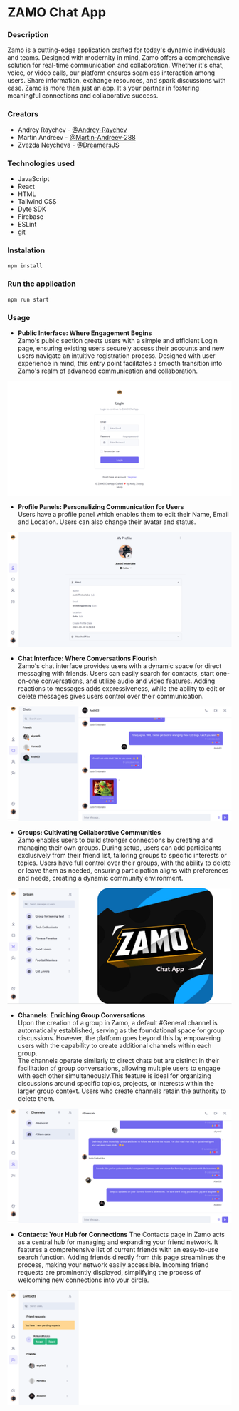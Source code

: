 # ZAMO Chat App

### Description

Zamo is a cutting-edge application crafted for today's dynamic individuals and teams. Designed with modernity in mind, Zamo offers a comprehensive solution for real-time communication and collaboration. Whether it's chat, voice, or video calls, our platform ensures seamless interaction among users. Share information, exchange resources, and spark discussions with ease. Zamo is more than just an app. It's your partner in fostering meaningful connections and collaborative success.

### Creators

- Andrey Raychev - [@Andrey-Raychev](https://github.com/Andrey-Raychev)
- Martin Andreev - [@Martin-Andreev-288](https://github.com/Martin-Andreev-288)
- Zvezda Neycheva - [@DreamersJS](https://github.com/DreamersJS)

### Technologies used

- JavaScript
- React
- HTML
- Tailwind CSS
- Dyte SDK
- Firebase
- ESLint
- git

### Instalation

```
npm install
```

### Run the application

```
npm run start
```

### Usage

- **Public Interface: Where Engagement Begins**
  <br />Zamo's public section greets users with a simple and efficient Login page, ensuring existing users securely access their accounts and new users navigate an intuitive registration process. Designed with user experience in mind, this entry point facilitates a smooth transition into Zamo's realm of advanced communication and collaboration.

<img src="./public/assets/images/scrlogin.png"/>
<br/>

- **Profile Panels: Personalizing Communication for Users**
  <br />Users have a profile panel which enables them to edit their Name, Email and Location. Users can also change their avatar and status.

 <img src="./public/assets/images/scrprofilepage.png"/>
 <br />

- **Chat Interface: Where Conversations Flourish**
  <br />Zamo's chat interface provides users with a dynamic space for direct messaging with friends. Users can easily search for contacts, start one-on-one conversations, and utilize audio and video features. Adding reactions to messages adds expressiveness, while the ability to edit or delete messages gives users control over their communication.

<img src="./public/assets/images/scrchat.png"/>
<br/>

- **Groups: Cultivating Collaborative Communities**
  <br />Zamo enables users to build stronger connections by creating and managing their own groups. During setup, users can add participants exclusively from their friend list, tailoring groups to specific interests or topics. Users have full control over their groups, with the ability to delete or leave them as needed, ensuring participation aligns with preferences and needs, creating a dynamic community environment.

<img src="./public/assets/images/scrgroups.png"/>
<br/>

- **Channels: Enriching Group Conversations**
  <br/>Upon the creation of a group in Zamo, a default #General channel is automatically established, serving as the foundational space for group discussions. However, the platform goes beyond this by empowering users with the capability to create additional channels within each group.
  <br/>The channels operate similarly to direct chats but are distinct in their facilitation of group conversations, allowing multiple users to engage with each other simultaneously.This feature is ideal for organizing discussions around specific topics, projects, or interests within the larger group context. Users who create channels retain the authority to delete them.

<img src="./public/assets/images/scrchannels.png"/>
<br/>

- **Contacts: Your Hub for Connections**
  The Contacts page in Zamo acts as a central hub for managing and expanding your friend network. It features a comprehensive list of current friends with an easy-to-use search function. Adding friends directly from this page streamlines the process, making your network easily accessible. Incoming friend requests are prominently displayed, simplifying the process of welcoming new connections into your circle.

<img src="./public/assets/images/scrcontacts.png"/>
<br/>
